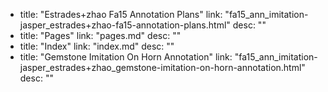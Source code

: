   - title: "Estrades+zhao Fa15 Annotation Plans"
    link: "fa15_ann_imitation-jasper_estrades+zhao-fa15-annotation-plans.html"
    desc: ""
  - title: "Pages"
    link: "pages.md"
    desc: ""
  - title: "Index"
    link: "index.md"
    desc: ""
  - title: "Gemstone Imitation On Horn Annotation"
    link: "fa15_ann_imitation-jasper_estrades+zhao_gemstone-imitation-on-horn-annotation.html"
    desc: ""
